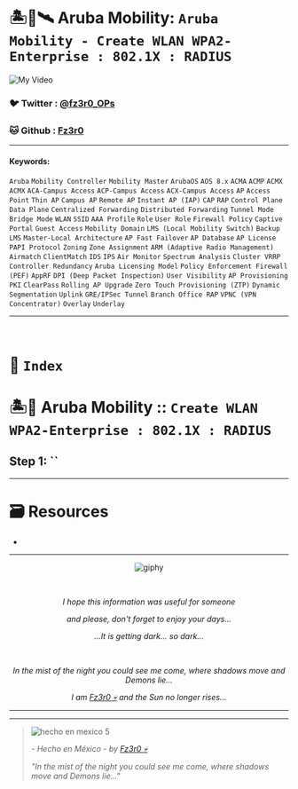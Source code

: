 # 🏝️📡🛰️ Aruba Mobility: `Aruba Mobility - Create WLAN WPA2-Enterprise : 802.1X : RADIUS`

![My Video](https://user-images.githubusercontent.com/94720207/165892585-b830998d-d7c5-43b4-a3ad-f71a07b9077e.gif)

### 🐦 Twitter  : [@fz3r0_OPs](https://twitter.com/Fz3r0_OPs)
### 🐱 Github  : [Fz3r0](https://github.com/fz3r0) 

---
 
#### Keywords:  

`Aruba` `Mobility Controller` `Mobility Master` `ArubaOS` `AOS 8.x` `ACMA` `ACMP` `ACMX` `ACMX` `ACA‑Campus Access` `ACP‑Campus Access` `ACX‑Campus Access`  `AP` `Access Point` `Thin AP` `Campus AP` `Remote AP` `Instant AP (IAP)` `CAP` `RAP` `Control Plane` `Data Plane` `Centralized Forwarding` `Distributed Forwarding` `Tunnel Mode` `Bridge Mode` `WLAN` `SSID` `AAA Profile` `Role` `User Role` `Firewall Policy`  `Captive Portal` `Guest Access` `Mobility Domain` `LMS (Local Mobility Switch)` `Backup LMS` `Master-Local Architecture` `AP Fast Failover` `AP Database` `AP License` `PAPI Protocol` `Zoning` `Zone Assignment` `ARM (Adaptive Radio Management)` `Airmatch` `ClientMatch`  `IDS` `IPS` `Air Monitor` `Spectrum Analysis` `Cluster VRRP` `Controller Redundancy` `Aruba Licensing Model` `Policy Enforcement Firewall (PEF)` `AppRF` `DPI (Deep Packet Inspection)` `User Visibility` `AP Provisioning` `PKI` `ClearPass`  `Rolling AP Upgrade` `Zero Touch Provisioning (ZTP)` `Dynamic Segmentation` `Uplink` `GRE/IPSec Tunnel` `Branch Office RAP` `VPNC (VPN Concentrator)` `Overlay` `Underlay`


---

<br>

# 📄 `Index`


# 🏝️📡 Aruba Mobility :: `Create WLAN WPA2-Enterprise : 802.1X : RADIUS`


## Step 1: ``








---

# 🗃️ Resources

- 
---

<span align="center"> <p align="center"> ![giphy](https://user-images.githubusercontent.com/94720207/166587250-292d9a9f-e590-4c25-a678-d457e2268e85.gif) </p> </span> 

&nbsp;

<span align="center"> <p align="center"> _I hope this information was useful for someone_ </p> </span> 
<span align="center"> <p align="center"> _and please, don't forget to enjoy your days..._ </p> </span> 
<span align="center"> <p align="center"> _...It is getting dark... so dark..._ </p> </span> 

&nbsp;

<span align="center"> <p align="center"> _In the mist of the night you could see me come, where shadows move and Demons lie..._ </p> </span> 
<span align="center"> <p align="center"> _I am [Fz3r0 💀](https://github.com/Fz3r0/) and the Sun no longer rises..._ </p> </span> 

---

---

> ![hecho en mexico 5](https://user-images.githubusercontent.com/94720207/166068790-fa1f243d-2db9-4810-a6e4-eb3c4ad23700.png)
>
> _- Hecho en México - by [Fz3r0 💀](https://github.com/Fz3r0/)_  
>
> _"In the mist of the night you could see me come, where shadows move and Demons lie..."_ 
